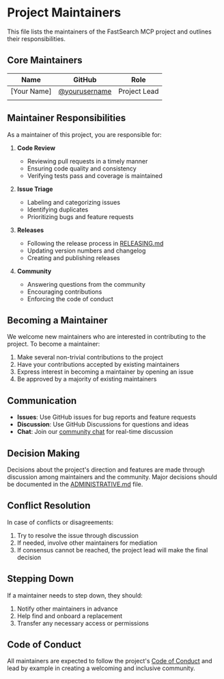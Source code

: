 # Project Maintainers

This file lists the maintainers of the FastSearch MCP project and outlines their responsibilities.

## Core Maintainers

| Name | GitHub | Role |
|------|--------|------|
| [Your Name] | [@yourusername](https://github.com/yourusername) | Project Lead |
| | | |

## Maintainer Responsibilities

As a maintainer of this project, you are responsible for:

1. **Code Review**
   - Reviewing pull requests in a timely manner
   - Ensuring code quality and consistency
   - Verifying tests pass and coverage is maintained

2. **Issue Triage**
   - Labeling and categorizing issues
   - Identifying duplicates
   - Prioritizing bugs and feature requests

3. **Releases**
   - Following the release process in [RELEASING.md](RELEASING.md)
   - Updating version numbers and changelog
   - Creating and publishing releases

4. **Community**
   - Answering questions from the community
   - Encouraging contributions
   - Enforcing the code of conduct

## Becoming a Maintainer

We welcome new maintainers who are interested in contributing to the project. To become a maintainer:

1. Make several non-trivial contributions to the project
2. Have your contributions accepted by existing maintainers
3. Express interest in becoming a maintainer by opening an issue
4. Be approved by a majority of existing maintainers

## Communication

- **Issues**: Use GitHub issues for bug reports and feature requests
- **Discussion**: Use GitHub Discussions for questions and ideas
- **Chat**: Join our [community chat]() for real-time discussion

## Decision Making

Decisions about the project's direction and features are made through discussion among maintainers and the community. Major decisions should be documented in the [ADMINISTRATIVE.md](ADMINISTRATIVE.md) file.

## Conflict Resolution

In case of conflicts or disagreements:

1. Try to resolve the issue through discussion
2. If needed, involve other maintainers for mediation
3. If consensus cannot be reached, the project lead will make the final decision

## Stepping Down

If a maintainer needs to step down, they should:

1. Notify other maintainers in advance
2. Help find and onboard a replacement
3. Transfer any necessary access or permissions

## Code of Conduct

All maintainers are expected to follow the project's [Code of Conduct](CODE_OF_CONDUCT.md) and lead by example in creating a welcoming and inclusive community.
